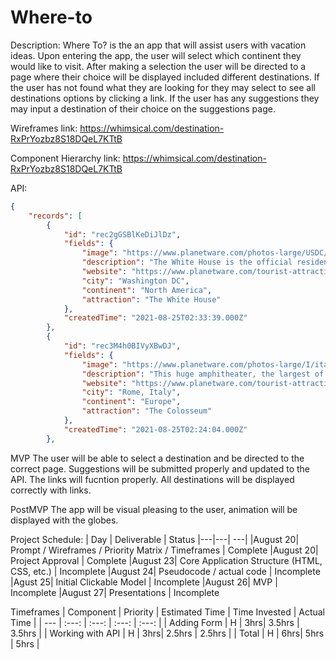 # Where-to
Description: Where To? is the an app that will assist users with vacation ideas. Upon entering the app, the user will select which continent they would like to visit. After making a selection the user will be directed to a page where their choice will be displayed included different destinations. If the user has not found what they are looking for they may select to see all destinations options by clicking a link. If the user has any suggestions they may input a destination of their choice on the suggestions page.


Wireframes link: https://whimsical.com/destination-RxPrYozbz8S18DQeL7KTtB

Component Hierarchy link: https://whimsical.com/destination-RxPrYozbz8S18DQeL7KTtB

API:
```json
{
    "records": [
        {
            "id": "rec2gGSBlKeDiJlDz",
            "fields": {
                "image": "https://www.planetware.com/photos-large/USDC/usa-washington-dc-white-house.jpg",
                "description": "The White House is the official residence of the President of the United States. The home of every president except George Washington, it was originally built by James Hoban in 1792, and after being burned down by British forces in 1814 was rebuilt in 1818.",
                "website": "https://www.planetware.com/tourist-attractions/district-of-columbia-usdc.htm",
                "city": "Washington DC",
                "continent": "North America",
                "attraction": "The White House"
            },
            "createdTime": "2021-08-25T02:33:39.000Z"
        },
        {
            "id": "rec3M4h0BIVyXBwDJ",
            "fields": {
                "image": "https://www.planetware.com/photos-large/I/italy-colosseum-day.jpg",
                "description": "This huge amphitheater, the largest of its kind ever built by the Roman Empire and the largest of their constructions to survive, remained a model for sports facilities right up to modern times.",
                "website": "https://www.planetware.com/tourist-attractions/italy-i.htm",
                "city": "Rome, Italy",
                "continent": "Europe",
                "attraction": "The Colosseum"
            },
            "createdTime": "2021-08-25T02:24:04.000Z"
        },
 ```
        

MVP 
The user will be able to select a destination and be directed to the correct page. Suggestions will be submitted properly and updated to the API. The links will fucntion properly. All destinations will be displayed correctly with links. 

PostMVP
The app will be visual pleasing to the user, animation will be displayed with the globes. 


Project Schedule: 
|  Day | Deliverable | Status
|---|---| ---|
|August 20| Prompt / Wireframes / Priority Matrix / Timeframes | Complete
|August 20| Project Approval | Complete
|August 23| Core Application Structure (HTML, CSS, etc.) | Incomplete
|August 24| Pseudocode / actual code | Incomplete
|Agust 25| Initial Clickable Model  | Incomplete
|August 26| MVP | Incomplete
|August 27| Presentations | Incomplete




Timeframes
| Component | Priority | Estimated Time | Time Invested | Actual Time |
| --- | :---: |  :---: | :---: | :---: |
| Adding Form | H | 3hrs| 3.5hrs | 3.5hrs |
| Working with API | H | 3hrs| 2.5hrs | 2.5hrs |
| Total | H | 6hrs| 5hrs | 5hrs |



